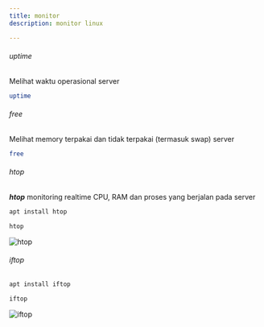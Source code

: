 ```yaml
---
title: monitor
description: monitor linux

---
```

###### uptime
Melihat waktu operasional server
```sh 
uptime
```
###### free
Melihat memory terpakai dan tidak terpakai (termasuk swap) server
```sh 
free
```

###### htop
***htop*** monitoring realtime CPU, RAM dan proses yang berjalan pada server

```sh
apt install htop
```
```sh
htop
```
![htop](/images/linux/htop.png "htop")


###### iftop
```sh
apt install iftop
```
```sh
iftop
```
![iftop](/images/linux/iftop.png "iftop")

